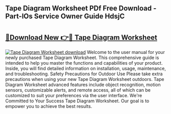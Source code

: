 ## Tape Diagram Worksheet PDf Free Download - Part-lOs Service Owner Guide HdsjC

# <h2><a href="http://dfumj2.blite.top/?on=Tape+Diagram+Worksheet">🔗Download New 👉🔴 Tape Diagram Worksheet</a></h2>

[![Tape Diagram Worksheet download](https://i.imgur.com/lujVjoI.png)](http://dfumj2.blite.top/?on=Tape+Diagram+Worksheet)
Welcome to the user manual for your newly purchased Tape Diagram Worksheet. This comprehensive guide is intended to help you master the functions and capabilities of your product. Inside, you will find detailed information on installation, usage, maintenance, and troubleshooting. Safety Precautions for Outdoor Use Please take extra precautions when using your new Tape Diagram Worksheet outdoors. Tape Diagram Worksheet advanced features include object recognition, motion sensors, customizable alerts, and remote access, all of which can be customized to suit your preferences via the user interface. We're Committed to Your Success Tape Diagram Worksheet. Our goal is to empower you to achieve the best results.
